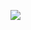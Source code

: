 ![](https://img.shields.io/badge/visual_studio_code-1.47.3-181717?colorA=1873f2&style=for-the-badge&logo=visual-studio-code)
